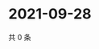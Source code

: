 # 2021-09-28

共 0 条

<!-- BEGIN -->
<!-- 最后更新时间 Tue Sep 28 2021 02:17:03 GMT+0800 (China Standard Time) -->

<!-- END -->
